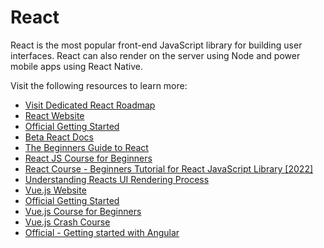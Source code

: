 # React

React is the most popular front-end JavaScript library for building user interfaces. React can also render on the server using Node and power mobile apps using React Native.

Visit the following resources to learn more:

- [Visit Dedicated React Roadmap](/react)
- [React Website](https://reactjs.org/)
- [Official Getting Started](https://reactjs.org/tutorial/tutorial.html)
- [Beta React Docs](https://beta.reactjs.org/)
- [The Beginners Guide to React](https://egghead.io/courses/the-beginner-s-guide-to-react)
- [React JS Course for Beginners](https://www.youtube.com/watch?v=nTeuhbP7wdE)
- [React Course - Beginners Tutorial for React JavaScript Library [2022]](https://www.youtube.com/watch?v=bMknfKXIFA8)
- [Understanding Reacts UI Rendering Process](https://www.youtube.com/watch?v=i793Qm6kv3U)
- [Vue.js Website](https://vuejs.org/)
- [Official Getting Started](https://vuejs.org/v2/guide/)
- [Vue.js Course for Beginners](https://www.youtube.com/watch?v=FXpIoQ_rT_c)
- [Vue.js Crash Course](https://www.youtube.com/watch?v=qZXt1Aom3Cs)
- [Official - Getting started with Angular](https://angular.io/start)
